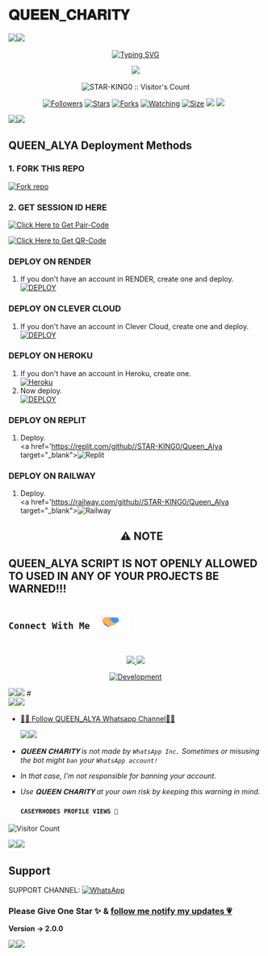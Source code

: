  # 𝐐𝐔𝐄𝐄𝐍_𝐂𝐇𝐀𝐑𝐈𝐓𝐘
   <a><img src='https://i.imgur.com/LyHic3i.gif'/></a><a><img src='https://i.imgur.com/LyHic3i.gif'/></a>
<p align="center">
<p align="center">
  <a href="https://git.io/typing-svg"><img src="https://readme-typing-svg.demolab.com?font=EB+Garamond&weight=800&size=28&duration=4000&pause=1000&random=false&width=435&lines=+•★⃝ 𝐐𝐔𝐄𝐄𝐍_+𝐂𝐇𝐀𝐑𝐈𝐓𝐘★⃝•;MULTI-DEVICE+WHATSAPP+BOT;DEVELOPED+BY+CASEYRHODES." alt="Typing SVG" /></a>
 </p>
<p align="center">
<img src="https://telegra.ph/file/b065f0f673cae5452c358.jpg"/> 
<p align="center"><img src="https://profile-counter.glitch.me/{Caseyrhodes001}/count.svg" alt="STAR-KING0 :: Visitor's Count" /></p>
<p align="center">
<a href="https://github.com/Caseyrhodes001/followers"><img title="Followers" src="https://img.shields.io/github/followers/Caseyrhodes001?color=red&style=flat-square"></a>
<a href="https://github.com/Casehyrodes001/QUEEN-CHARITY/stargazers/"><img title="Stars" src="https://img.shields.io/github/stars/STAR-KING0/QUEEN_ALYA?color=blue&style=flat-square"></a>
<a href="https://github.com/STAR-KING0/Queen_Alya/network/members"><img title="Forks" src="https://img.shields.io/github/forks/STAR-KING0/QUEEN_ALYA?color=red&style=flat-square"></a>
<a href="https://github.com/Caseyrhodes001/QUEEN-CHARITY/watchers"><img title="Watching" src="https://img.shields.io/github/watchers/STAR-KING0/QUEEN_ALYA?label=Watchers&color=blue&style=flat-square"></a>
<a href="https://github.com/Caseyrhodes001/QUEEN-CHARITY/"><img title="Size" src="https://img.shields.io/github/repo-size/STAR-KING0/QUEEN_ALYA?style=flat-square&color=green"></a>
<a href="https://hits.seeyoufarm.com"><img src="https://hits.seeyoufarm.com/api/count/incr/badge.svg?url=https%3A%2F%2Fgithub.com%2FSTAR-KING0%2FQueen_Alya&count_bg=%2379C83D&title_bg=%23555555&icon=probot.svg&icon_color=%2300FF6D&title=hits&edge_flat=false"/></a>
<a href="https://github.com/Caseyrhodes001/QUEEN-CHARITY/graphs/commit-activity"><img height="20" src="https://img.shields.io/badge/Maintained%3F-yes-green.svg"></a>&nbsp;&nbsp;
</p>
<p align='center'>
    </p>
<a><img src='https://i.imgur.com/LyHic3i.gif'/></a><a><img src='https://i.imgur.com/LyHic3i.gif'/></a>
<p align="center">

 ## QUEEN_ALYA Deployment Methods

### 1. FORK THIS REPO

<a href='https://github.com/STAR-KING0/Queen_Alya/fork' target="_blank"><img alt='Fork repo' src='https://img.shields.io/badge/Fork This Repo-black?style=for-the-badge&logo=git&logoColor=white'/></a>

### 2. GET SESSION ID HERE
 
<a href="https://alya-pair.onrender.com/pair"><img src="https://img.shields.io/badge/PAIR_CODE-blue" alt="Click Here to Get Pair-Code" width="110"></a>   

<a href="https://alya-pair.onrender.com/qr"><img src="https://img.shields.io/badge/QR CODE-green" alt="Click Here to Get QR-Code" width="90"></a>


### DEPLOY ON RENDER

1. If you don't have an account in RENDER, create one and deploy.
    <br>
    <a href='https://dashboard.render.com/select-repo?type=web' target="_blank"><img alt='DEPLOY' src='https://img.shields.io/badge/-DEPLOY-black?style=for-the-badge&logo=render&logoColor=white'/></a>


### DEPLOY ON CLEVER CLOUD

1. If you don't have an account in Clever Cloud, create one and deploy.
    <br>
    <a href='https://api.clever-cloud.com/v2/sessions/signup?subscription_source=cta-home-signup' target="_blank"><img alt='DEPLOY' src='https://img.shields.io/badge/-DEPLOY-orange?style=for-the-badge&logo=clever-cloud&logoColor=white'/></a>

### DEPLOY ON HEROKU

1. If you don't have an account in Heroku, create one.
    <br>
    <a href='https://signup.heroku.com/' target="_blank"><img alt='Heroku' src='https://img.shields.io/badge/-Create-purple?style=for-the-badge&logo=heroku&logoColor=white'/></a>
2. Now deploy.
    <br>
    <a href='https://dashboard.heroku.com/new?template=https://github.com/STAR-KING0/Queen_Alya' target="_blank"><img alt='DEPLOY' src='https://img.shields.io/badge/-DEPLOY-purple?style=for-the-badge&logo=heroku&logoColor=white'/></a>
### DEPLOY ON REPLIT
1. Deploy.
    <br>
    <a href='https://replit.com/github//STAR-KING0/Queen_Alya target="_blank"><img alt='Replit' src='https://img.shields.io/badge/-Deploy-red?style=for-the-badge&logo=replit&logoColor=white'/></a>
### DEPLOY ON RAILWAY
1. Deploy.
    <br>
    <a href='https://railway.com/github//STAR-KING0/Queen_Alya target="_blank"><img alt='Railway' src='https://img.shields.io/badge/-Deploy-green?style=for-the-badge&logo=railway&logoColor=white'/></a>

    <h2 align="center"> ⚠️ NOTE  </h2>
## QUEEN_ALYA SCRIPT IS NOT OPENLY ALLOWED TO USED IN ANY OF YOUR PROJECTS BE WARNED!!! 

## ```Connect With Me```<img src="https://github.com/0xAbdulKhalid/0xAbdulKhalid/raw/main/assets/mdImages/handshake.gif" width ="80"></h1> 
 <br> 
<p align="center">
<a href="https://wa.me/254112192119"><img src="https://img.shields.io/badge/Contact CASEYRHODES-25D366?style=for-the-badge&logo=whatsapp&logoColor=white" />
<a href="https://whatsapp.com/channel/0029VakUEfb4o7qVdkwPk83E"><img src="https://img.shields.io/badge/Join Official Channel-25D366?style=for-the-badge&logo=whatsapp&logoColor=white" />
<p align="center">
<img alt="Development" width="250" src="https://media2.giphy.com/media/W9tBvzTXkQopi/giphy.gif?cid=6c09b952xu6syi1fyqfyc04wcfk0qvqe8fd7sop136zxfjyn&ep=v1_internal_gif_by_id&rid=giphy.gif&ct=g" /> </p>
<a><img src='https://i.imgur.com/LyHic3i.gif'/></a><a><img src='https://i.imgur.com/LyHic3i.gif'/></a>
# 

<br>
<a><img src='https://i.imgur.com/LyHic3i.gif'/></a><a><img src='https://i.imgur.com/LyHic3i.gif'/></a>

* [🧑‍💻 Follow QUEEN_ALYA Whatsapp Channel🧑‍💻](https://whatsapp.com/channel/0029VaZsyQ21XqudOTjyG30Z)

  <a><img src='https://i.imgur.com/LyHic3i.gif'/></a><a><img src='https://i.imgur.com/LyHic3i.gif'/></a>
  

- *𝐐𝐔𝐄𝐄𝐍 𝐂𝐇𝐀𝐑𝐈𝐓𝐘 is not made by `WhatsApp Inc.` Sometimes or misusing the bot might `ban` your `WhatsApp account!`*
- *In that case, I'm not responsible for banning your account.*
- *Use 𝐐𝐔𝐄𝐄𝐍 𝐂𝐇𝐀𝐑𝐈𝐓𝐘 at your own risk by keeping this warning in mind.*
  
  #### ```CASEYRHODES PROFILE VIEWS 🧚```
![Visitor Count](https://profile-counter.glitch.me/Caseywe/count.svg)

<a><img src='https://i.imgur.com/LyHic3i.gif'/></a><a><img src='https://i.imgur.com/LyHic3i.gif'/></a>


## Support

SUPPORT CHANNEL: <a href="[https://whatsapp.com/channel/0029VakUEfb4o7qVdkwPk83E)"><img alt="WhatsApp" src="https://img.shields.io/badge/WhatsApp-25D366?style=for-the-badge&logo=whatsapp&logoColor=white"/></a>


### Please Give One Star ✨ & [follow me notify my updates 💗](https://github.com/Caseyrhodes001)
<b>Version -> 2.0.0</b>

<a><img src='https://i.imgur.com/LyHic3i.gif'/></a><a><img src='https://i.imgur.com/LyHic3i.gif'/></a>
  
